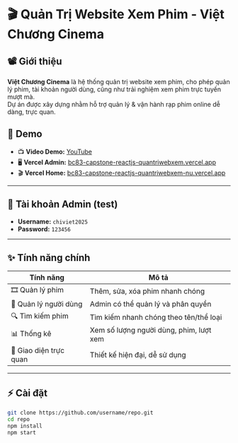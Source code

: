 # 🎬 Quản Trị Website Xem Phim - **Việt Chương Cinema**
## 📽️ Giới thiệu
**Việt Chương Cinema** là hệ thống quản trị website xem phim, cho phép quản lý phim, tài khoản người dùng, cũng như trải nghiệm xem phim trực tuyến mượt mà.  
Dự án được xây dựng nhằm hỗ trợ quản lý & vận hành rạp phim online dễ dàng, trực quan.
## 🔗 Demo
- 📺 **Video Demo:** [YouTube](https://www.youtube.com/watch?v=QqJuT4UqgfI) 
- 🖥️ **Vercel Admin:** [bc83-capstone-reactjs-quantriwebxem.vercel.app](https://bc83-capstone-reactjs-quantriwebxem.vercel.app)  
- 🎬 **Vercel Home:** [bc83-capstone-reactjs-quantriwebxem-nu.vercel.app](https://bc83-capstone-reactjs-quantriwebxem-nu.vercel.app) 
---

## 🔑 Tài khoản Admin (test)
- **Username:** `chiviet2025`  
- **Password:** `123456`

---

## ✨ Tính năng chính
| Tính năng | Mô tả |
|-----------|-------|
| 🎞️ Quản lý phim | Thêm, sửa, xóa phim nhanh chóng |
| 👥 Quản lý người dùng | Admin có thể quản lý và phân quyền |
| 🔍 Tìm kiếm phim | Tìm kiếm nhanh chóng theo tên/thể loại |
| 📊 Thống kê | Xem số lượng người dùng, phim, lượt xem |
| 🎨 Giao diện trực quan | Thiết kế hiện đại, dễ sử dụng |

---

## ⚡ Cài đặt
```bash
git clone https://github.com/username/repo.git
cd repo
npm install
npm start
